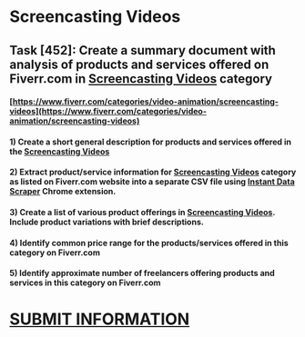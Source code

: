 # Screencasting Videos
## Task [452]: Create a summary document with analysis of products and services offered on Fiverr.com in [Screencasting Videos](https://www.fiverr.com/categories/video-animation/screencasting-videos) category
#### [https://www.fiverr.com/categories/video-animation/screencasting-videos](https://www.fiverr.com/categories/video-animation/screencasting-videos)
#### 1) Create a short general description for products and services offered in the [Screencasting Videos](https://www.fiverr.com/categories/video-animation/screencasting-videos)
#### 2) Extract product/service information for [Screencasting Videos](https://www.fiverr.com/categories/video-animation/screencasting-videos) category as listed on Fiverr.com website into a separate CSV file using [Instant Data Scraper](https://chrome.google.com/webstore/detail/instant-data-scraper/ofaokhiedipichpaobibbnahnkdoiiah) Chrome extension.
#### 3) Create a list of various product offerings in [Screencasting Videos](https://www.fiverr.com/categories/video-animation/screencasting-videos). Include product variations with brief descriptions.
#### 4) Identify common price range for the products/services offered in this category on Fiverr.com
#### 5) Identify approximate number of freelancers offering products and services in this category on Fiverr.com

# [SUBMIT INFORMATION](https://forms.office.com/r/8AEKjkLxKG)
